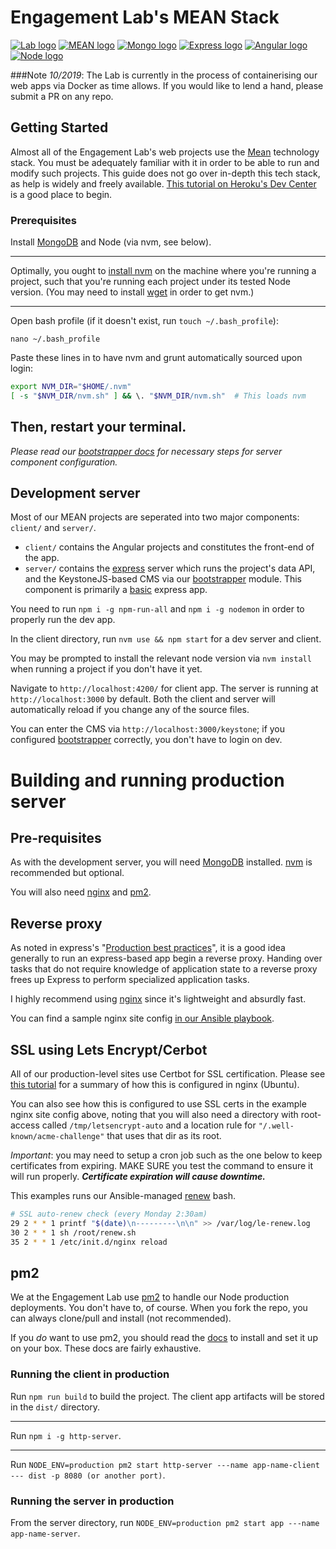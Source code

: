 # Engagement Lab's MEAN Stack

[![Lab logo](https://res.cloudinary.com/engagement-lab-home/image/upload/f_auto,c_scale,w_100//logos/logo-bootstrapper.png "Engagement Lab logo")](http://elab.emerson.edu/)
[![MEAN logo](https://res.cloudinary.com/engagement-lab-home/image/upload/f_auto,c_scale,w_100//logos/mean.png "Mean logo")](http://mean.io/)
[![Mongo logo](https://res.cloudinary.com/engagement-lab-home/image/upload/f_auto,c_scale,w_100//logos/mongo.png "Mongodb logo")](http://mongodb.com/)
[![Express logo](https://res.cloudinary.com/engagement-lab-home/image/upload/f_auto,c_scale,w_100//logos/express.png "Express logo")](https://expressjs.com/)
[![Angular logo](https://res.cloudinary.com/engagement-lab-home/image/upload/f_auto,c_scale,w_100//logos/angular.png "Angular logo")](https://angular.io/)
[![Node logo](https://res.cloudinary.com/engagement-lab-home/image/upload/f_auto,c_scale,w_100//logos/node-sm.png "Node logo")](https://nodejs.org/)

###Note
_10/2019_: The Lab is currently in the process of containerising our web apps via Docker as time allows. If you would like to lend a hand, please submit a PR on any repo.

## Getting Started

Almost all of the Engagement Lab's web projects use the [Mean](http://mean.io/) technology stack. You must be adequately familiar with it in order to be able to run and modify such projects. This guide does not go over in-depth this tech stack, as help is widely and freely available. [This tutorial on Heroku's Dev Center](https://devcenter.heroku.com/articles/mean-apps-restful-api) is a good place to begin.

### Prerequisites

Install [MongoDB](https://docs.mongodb.com/manual/administration/install-community/) and Node (via nvm, see below).

---
Optimally, you ought to [install nvm](https://github.com/creationix/nvm/blob/master/README.md) on the machine where you're running a project, such that you're running each project under its tested Node version. (You may need to install [wget](https://www.gnu.org/software/wget/faq.html#download) in order to get nvm.)

----
Open bash profile (if it doesn't exist, run ```touch ~/.bash_profile```):
```
nano ~/.bash_profile
```
Paste these lines in to have nvm and grunt automatically sourced upon login:
```bash
export NVM_DIR="$HOME/.nvm"
[ -s "$NVM_DIR/nvm.sh" ] && \. "$NVM_DIR/nvm.sh"  # This loads nvm
```

Then, restart your terminal.
----
_Please read our [bootstrapper docs](https://www.npmjs.com/package/@engagementlab/el-bootstrapper) for necessary steps for server component configuration._

## Development server

Most of our MEAN projects are seperated into two major components: `client/` and `server/`.

- `client/` contains the Angular projects and constitutes the front-end of the app.
- `server/` contains the [express](https://expressjs.com/) server which runs the project's data API, and the KeystoneJS-based CMS via our [bootstrapper](https://www.npmjs.com/package/@engagementlab/el-bootstrapper) module. This component is primarily a [basic](https://expressjs.com/en/guide/routing.html) express app.

You need to run `npm i -g npm-run-all` and `npm i -g nodemon` in order to properly run the dev app.

In the client directory, run `nvm use && npm start` for a dev server and client. 

You may be prompted to install the relevant node version via `nvm install` when running a project if you don't have it yet.

Navigate to `http://localhost:4200/` for client app. The server is running at `http://localhost:3000` by default. Both the client and server will automatically reload if you change any of the source files. 

You can enter the CMS via `http://localhost:3000/keystone`; if you configured [bootstrapper](https://www.npmjs.com/package/@engagementlab/el-bootstrapper) correctly, you don't have to login on dev.

# Building and running production server
## Pre-requisites

As with the development server, you will need [MongoDB](https://mongodb.org) installed. [nvm](https://nvm.sh) is recommended but optional.

You will also need [nginx](http://nginx.org/en/download.html) and [pm2](https://pm2.io/runtime/).

## Reverse proxy

As noted in express's "[Production best practices](http://expressjs.com/en/advanced/best-practice-performance.html)", it is a good idea generally to run an express-based app begin a reverse proxy. Handing over tasks that do not require knowledge of application state to a reverse proxy frees up Express to perform specialized application tasks.

I highly recommend using [nginx](https://www.nginx.com/resources/admin-guide/installing-nginx-open-source/) since it's lightweight and absurdly fast. 

You can find a sample nginx site config [in our Ansible playbook](https://github.com/engagementlab/el-sdk-playbook/blob/master/roles/nginx/templates/etc/nginx/sites-available/angular.conf.j2).

## SSL using Lets Encrypt/Cerbot

All of our production-level sites use Certbot for SSL certification. Please see [this tutorial](https://www.digitalocean.com/community/tutorials/how-to-set-up-let-s-encrypt-with-nginx-server-blocks-on-ubuntu-16-04) for a summary of how this is configured in nginx (Ubuntu).

You can also see how this is configured to use SSL certs in the example nginx site config above, noting that you will also need a directory with root-access called ``/tmp/letsencrypt-auto`` and a location rule for ``"/.well-known/acme-challenge"`` that uses that dir as its root.

_Important_: you may need to setup a cron job such as the one below to keep certificates from expiring. MAKE SURE you test the command to ensure it will run properly. ***Certificate expiration will cause downtime.***

This examples runs our Ansible-managed [renew](https://github.com/engagementlab/el-sdk-playbook/blob/master/roles/nginx/templates/renew.certbot.sh.j2) bash.

```bash
# SSL auto-renew check (every Monday 2:30am)
29 2 * * 1 printf "$(date)\n---------\n\n" >> /var/log/le-renew.log
30 2 * * 1 sh /root/renew.sh
35 2 * * 1 /etc/init.d/nginx reload
```

## pm2

We at the Engagement Lab use [pm2](https://pm2.io/runtime/) to handle our Node production deployments. You don't have to, of course. When you fork the repo, you can always clone/pull and install (not recommended).

If you _do_ want to use pm2, you should read the [docs](https://pm2.io/doc/en/runtime/overview/) to install and set it up on your box. These docs are fairly exhaustive.

### Running the client in production
Run `npm run build` to build the project. The client app artifacts will be stored in the `dist/` directory.  

---
Run `npm i -g http-server`.

---
Run ```NODE_ENV=production pm2 start http-server ---name app-name-client --- dist -p 8080 (or another port)```.

### Running the server in production
From the server directory, run ```NODE_ENV=production pm2 start app ---name app-name-server```.